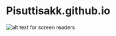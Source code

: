 # Pisuttisakk.github.io
![alt text for screen readers](/path/to/20231011_100526.jpg "Text to show on mouseover")
